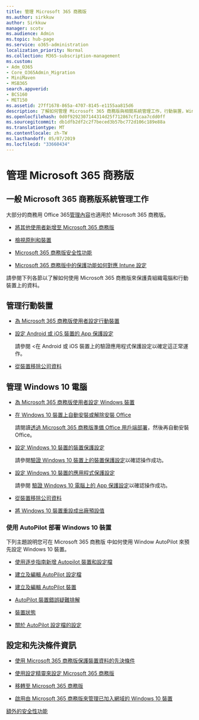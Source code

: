 ```yaml
---
title: 管理 Microsoft 365 商務版
ms.author: sirkkuw
author: Sirkkuw
manager: scotv
ms.audience: Admin
ms.topic: hub-page
ms.service: o365-administration
localization_priority: Normal
ms.collection: M365-subscription-management
ms.custom:
- Adm_O365
- Core_O365Admin_Migration
- MiniMaven
- MSB365
search.appverid:
- BCS160
- MET150
ms.assetid: 27ff1678-865a-4707-8145-e1155aa815d6
description: 了解如何管理 Microsoft 365 商務版與相關系統管理工作，行動裝置，Windows 10PCs 這類的許多工作。
ms.openlocfilehash: 0d0f9292307144314d25f712867cf1caa7cdd0ff
ms.sourcegitcommit: db1dfb2df2c2f7beced3b57bc772d106c189e88a
ms.translationtype: MT
ms.contentlocale: zh-TW
ms.lasthandoff: 05/07/2019
ms.locfileid: "33660434"
---
```

# <a name="manage-microsoft-365-business"></a>管理 Microsoft 365 商務版

## <a name="general-microsoft-365-business-admin-tasks"></a>一般 Microsoft 365 商務版系統管理工作

大部分的商務用 Office 365[管理內容](/Office365/Admin/admin-home.md)也適用於 Microsoft 365 商務版。

- [將其他使用者新增至 Microsoft 365 商務版](add-users-m365b.md)
    
- [檢視原則和裝置](view-policies-and-devices.md)
    
- [Microsoft 365 商務版安全性功能](security-features.md)
    
- [Microsoft 365 商務版中的保護功能如何對應 Intune 設定](map-protection-features-to-intune-settings.md)
    
請參閱下列各節以了解如何使用 Microsoft 365 商務版來保護貴組織電腦和行動裝置上的資料。
  
## <a name="manage-mobile-devices"></a>管理行動裝置

- [為 Microsoft 365 商務版使用者設定行動裝置](set-up-mobile-devices.md)
    
- [設定 Android 或 iOS 裝置的 App 保護設定](app-protection-settings-for-android-and-ios.md)
    
    請參閱 <<c0>在 Android 或 iOS 裝置上的驗證應用程式保護設定以確定這正常運作。 
    
- [從裝置移除公司資料](remove-company-data.md)
    
## <a name="manage-windows-10-pcs"></a>管理 Windows 10 電腦

- [為 Microsoft 365 商務版使用者設定 Windows 裝置](set-up-windows-devices.md)
    
- [在 Windows 10 裝置上自動安裝或解除安裝 Office](auto-install-or-uninstall-office.md)
    
    請閱讀[透過 Microsoft 365 商務版準備 Office 用戶端部署](prepare-for-office-client-deployment.md)，然後再自動安裝 Office。 
    
- [設定 Windows 10 裝置的裝置保護設定](protection-settings-for-windows-10-pcs.md)
    
    請參閱[驗證 Windows 10 裝置上的裝置保護設定](validate-settings-on-windows-10-pcs.md)以確認操作成功。 
    
- [設定 Windows 10 裝置的應用程式保護設定](protection-settings-for-windows-10-devices.md)
    
    請參閱 [驗證 Windows 10 電腦上的 App 保護設定](validate-protection-settings-on-windows-10-pcs.md)以確認操作成功。 
    
- [從裝置移除公司資料](remove-company-data.md)
    
- [將 Windows 10 裝置重設成出廠預設值](reset-devices-to-factory-settings.md)
    
### <a name="use-autopilot-to-deploy-windows-10-devices"></a>使用 AutoPilot 部署 Windows 10 裝置

下列主題說明您可在 Microsoft 365 商務版 中如何使用 Window AutoPilot 來預先設定 Windows 10 裝置。
  
- [使用逐步指南新增 Autopilot 裝置和設定檔](add-autopilot-devices-and-profile.md)
    
- [建立及編輯 AutoPilot 設定檔](create-and-edit-autopilot-profiles.md)
    
- [建立及編輯 AutoPilot 裝置](create-and-edit-autopilot-devices.md)
    
- [AutoPilot 裝置錯誤疑難排解](troubleshoot-autopilot-errors.md)
    
- [裝置狀態](device-states.md)
    
- [關於 AutoPilot 設定檔的設定](autopilot-profile-settings.md)
    
## <a name="set-up-and-pre-requisite-information"></a>設定和先決條件資訊

- [使用 Microsoft 365 商務版保護裝置資料的先決條件](pre-requisites-for-data-protection.md)
    
- [使用設定精靈來設定 Microsoft 365 商務版](set-up.md)
    
- [移轉至 Microsoft 365 商務版](migrate-to-microsoft-365-business.md)
    
- [啟用由 Microsoft 365 商務版來管理已加入網域的 Windows 10 裝置](manage-windows-devices.md)
    
[額外的安全性功能](security-features.md#additional-security-features)
    

  

